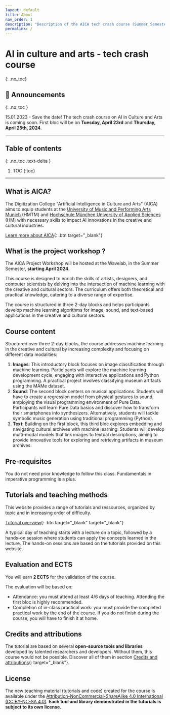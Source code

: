 ```yaml
---
layout: default
title: About
nav_order: 1
description: "Description of the AICA tech crash course (Summer Semester 2024)"
permalink: /
---
```


# AI in culture and arts - tech crash course
{: .no_toc}


## 📰 Announcements
{: .no_toc }

15.01.2023 - Save the date! The tech crash course on AI in Culture and Arts is coming soon. First bloc will be on **Tuesday, April 23rd** and **Thursday, April 25th, 2024**.

---

## Table of contents
{: .no_toc .text-delta }

1. TOC
{:toc}

---
## What is AICA? 

The Digitization College "Artificial Intelligence in Culture and Arts" (AICA) aims to equip students at the [University of Music and Performing Arts Munich](https://hmtm.de/) (HMTM) and [Hochschule München University of Applied Sciences](https://www.hm.edu/en/index.en.html) (HM) with necessary skills to impact AI innovations in the creative and cultural industries.

[Learn more about AICA](https://www.wavelab.io/aica/){: .btn target="_blank"}


## What is the project workshop ?

The AICA Project Workshop will be hosted at the Wavelab, in the Summer Semester, **starting April 2024**.

This course is designed to enrich the skills of artists, designers, and computer scientists by delving into the intersection of machine learning with the creative and cultural sectors. The curriculum offers both theoretical and practical knowledge, catering to a diverse range of expertise.

The course is structured in three 2-day blocks and helps participants develop machine learning algorithms for image, sound, and text-based applications in the creative and cultural sectors.

## Course content

Structured over three 2-day blocks, the course addresses machine learning in the creative and cultural by increasing complexity and focusing on different data modalities:

1. **Images**: This introductory block focuses on image classification through machine learning. Participants will explore the machine learning development cycle, engaging with interactive applications and Python programming. A practical project involves classifying museum artifacts using the MAMe dataset.
2. **Sound**: The second block centers on musical applications. Students will have to create a regression model from physical gestures to sound, employing the visual programming environment of Pure Data. Participants will learn Pure Data basics and discover how to transform their smartphones into synthesizers. Alternatively, students will tackle symbolic music generation using traditional programming (Python).
3. **Text**: Building on the first block, this third bloc explores embedding and navigating cultural archives with machine learning. Students will develop multi-modal models that link images to textual descriptions, aiming to provide innovative tools for exploring and retrieving artifacts in museum archives.

## Pre-requisites

You do not need prior knowledge to follow this class. Fundamentals in imperative programming is a plus.

## Tutorials and teaching methods

This website provides a range of tutorials and ressources, organized by topic and in increasing order of difficulty.

[Tutorial overview](/docs/tutorials){: .btn target="_blank" target="_blank"}

A typical day of teaching starts with a lecture on a topic, followed by a hands-on session where students can apply the concepts learned in the lecture. The hands-on sessions are based on the tutorials provided on this website.

## Evaluation and ECTS

You will earn **2 ECTS** for the validation of the course.

The evaluation will be based on:
- Attendance: you must attend at least 4/6 days of teaching. Attending the first bloc is highly recommended.
- Completion of in-class practical work: you must provide the completed practical work by the end of the course. If you do not finish during the course, you will have to finish it at home.

## Credits and attributions

The tutorial are based on several **open-source tools and libraries** developed by talented researchers and developers. Without them, this course would not be possible. 
Discover all of them in section [Credits and attributions](/docs/credits){: target="_blank"}.

## License

The new teaching material (tutorials and code) created for the course is available under the [Attribution-NonCommercial-ShareAlike 4.0 International (CC BY-NC-SA 4.0)](https://creativecommons.org/licenses/by-nc-sa/4.0/).
**Each tool and library demonstrated in the tutorials is subject to its own license.**